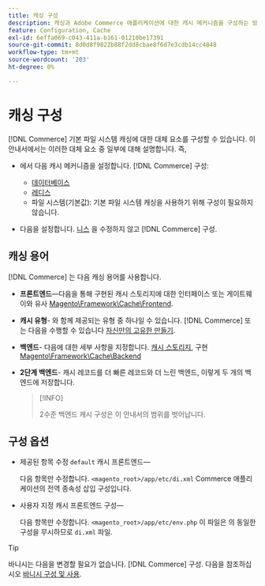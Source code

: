 ```yaml
---
title: 캐싱 구성
description: 캐싱과 Adobe Commerce 애플리케이션에 대한 캐시 메커니즘을 구성하는 방법에 대해 알아봅니다.
feature: Configuration, Cache
exl-id: 6effa069-c043-411a-b161-01210be17391
source-git-commit: 8d0d8f9822b88f2dd8cbae8f6d7e3cdb14cc4848
workflow-type: tm+mt
source-wordcount: '203'
ht-degree: 0%

---
```


# 캐싱 구성

[!DNL Commerce] 기본 파일 시스템 캐싱에 대한 대체 요소를 구성할 수 있습니다. 이 안내서에서는 이러한 대체 요소 중 일부에 대해 설명합니다. 즉,

- 에서 다음 캐시 메커니즘을 설정합니다. [!DNL Commerce] 구성:

   - [데이터베이스](https://developer.adobe.com/commerce/php/development/cache/partial/database-caching/)
   - [레디스](config-redis.md)
   - 파일 시스템(기본값): 기본 파일 시스템 캐싱을 사용하기 위해 구성이 필요하지 않습니다.

- 다음을 설정합니다. [니스](config-varnish.md) 을 수정하지 않고 [!DNL Commerce] 구성.

## 캐싱 용어

[!DNL Commerce] 는 다음 캐싱 용어를 사용합니다.

- **프론트엔드**—다음을 통해 구현된 캐시 스토리지에 대한 인터페이스 또는 게이트웨이와 유사 [Magento\Framework\Cache\Frontend](https://github.com/magento/magento2/tree/2.4/lib/internal/Magento/Framework/Cache/Frontend).
- **캐시 유형**- 와 함께 제공되는 유형 중 하나일 수 있습니다. [!DNL Commerce] 또는 다음을 수행할 수 있습니다 [자신만의 고유한 만들기](https://developer.adobe.com/commerce/php/development/cache/partial/cache-type/).
- **백엔드**- 다음에 대한 세부 사항을 지정합니다. [캐시 스토리지](https://framework.zend.com/manual/1.12/en/zend.cache.backends.html), 구현 [Magento\Framework\Cache\Backend](https://github.com/magento/magento2/tree/2.4/lib/internal/Magento/Framework/Cache/Backend)
- **2단계 백엔드**- 캐시 레코드를 더 빠른 레코드와 더 느린 백엔드, 이렇게 두 개의 백엔드에 저장합니다.

  >[!INFO]
  >
  >2수준 백엔드 캐시 구성은 이 안내서의 범위를 벗어납니다.

## 구성 옵션

- 제공된 항목 수정 `default` 캐시 프론트엔드—

  다음 항목만 수정합니다. `<magento_root>/app/etc/di.xml` Commerce 애플리케이션의 전역 종속성 삽입 구성입니다.

- 사용자 지정 캐시 프론트엔드 구성—

  다음 항목만 수정합니다. `<magento_root>/app/etc/env.php` 이 파일은 의 동일한 구성을 무시하므로 `di.xml` 파일.

>[!TIP]
>
>바니시는 다음을 변경할 필요가 없습니다. [!DNL Commerce] 구성. 다음을 참조하십시오 [바니시 구성 및 사용](config-varnish.md).
